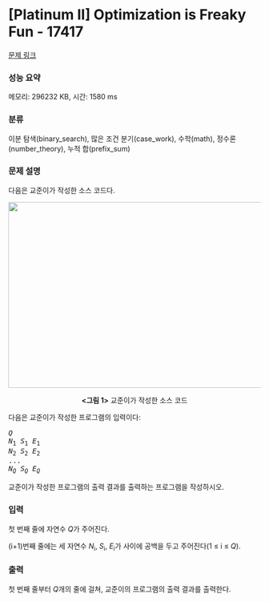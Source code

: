 # [Platinum II] Optimization is Freaky Fun - 17417 

[문제 링크](https://www.acmicpc.net/problem/17417) 

### 성능 요약

메모리: 296232 KB, 시간: 1580 ms

### 분류

이분 탐색(binary_search), 많은 조건 분기(case_work), 수학(math), 정수론(number_theory), 누적 합(prefix_sum)

### 문제 설명

<p>다음은 교준이가 작성한 소스 코드다.</p>

<p style="text-align: center;"><img alt="" src="" style="height: 371px; width: 600px;"></p>

<p style="text-align: center;"><strong><그림 1></strong> 교준이가 작성한 소스 코드</p>

<p> </p>

<p>다음은 교준이가 작성한 프로그램의 입력이다:</p>

<pre><em>Q</em>
<em>N</em><sub>1</sub><em> S</em><sub>1</sub><em> E</em><sub>1</sub>
<em>N</em><sub>2</sub><em> S</em><sub>2</sub><em> E</em><sub>2</sub>
...
<em>N<sub>Q</sub> S<sub>Q</sub> E<sub>Q</sub></em></pre>

<p>교준이가 작성한 프로그램의 출력 결과를 출력하는 프로그램을 작성하시오.</p>

### 입력 

 <p>첫 번째 줄에 자연수 <em>Q</em>가 주어진다.</p>

<p>(i+1)번째 줄에는 세 자연수 <em>N</em><sub>i</sub>, <em>S</em><sub>i</sub>, <em>E</em><sub>i</sub>가 사이에 공백을 두고 주어진다(1 ≤ i ≤ <em>Q</em>).</p>

### 출력 

 <p>첫 번째 줄부터 <em>Q</em>개의 줄에 걸쳐, 교준이의 프로그램의 출력 결과를 출력한다.</p>

